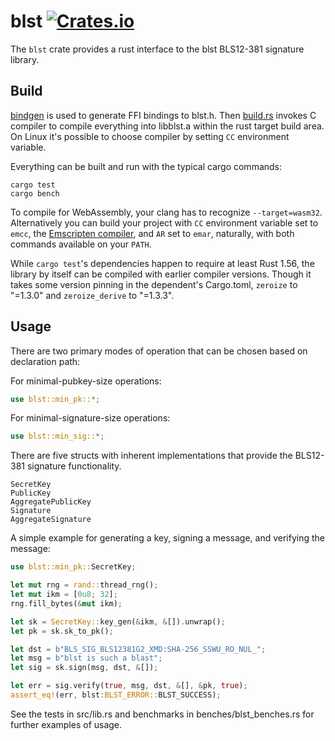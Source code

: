 # blst [![Crates.io](https://img.shields.io/crates/v/blst.svg)](https://crates.io/crates/blst)

The `blst` crate provides a rust interface to the blst BLS12-381 signature library.

## Build
[bindgen](https://github.com/rust-lang/rust-bindgen) is used to generate FFI bindings to blst.h. Then [build.rs](https://github.com/supranational/blst/blob/master/bindings/rust/build.rs) invokes C compiler to compile everything into libblst.a within the rust target build area. On Linux it's possible to choose compiler by setting `CC` environment variable.

Everything can be built and run with the typical cargo commands:

```
cargo test
cargo bench
```

To compile for WebAssembly, your clang has to recognize `--target=wasm32`. Alternatively you can build your project with `CC` environment variable set to `emcc`, the [Emscripten compiler](https://emscripten.org), and `AR` set to `emar`, naturally, with both commands available on your `PATH`.

While `cargo test`'s dependencies happen to require at least Rust 1.56, the library by itself can be compiled with earlier compiler versions. Though it takes some version pinning in the dependent's Cargo.toml, `zeroize` to "=1.3.0" and `zeroize_derive` to "=1.3.3".

## Usage
There are two primary modes of operation that can be chosen based on declaration path:

For minimal-pubkey-size operations:
```rust
use blst::min_pk::*;
```

For minimal-signature-size operations:
```rust
use blst::min_sig::*;
```

There are five structs with inherent implementations that provide the BLS12-381 signature functionality.
```
SecretKey
PublicKey
AggregatePublicKey
Signature
AggregateSignature
```

A simple example for generating a key, signing a message, and verifying the message:
```rust
use blst::min_pk::SecretKey;

let mut rng = rand::thread_rng();
let mut ikm = [0u8; 32];
rng.fill_bytes(&mut ikm);

let sk = SecretKey::key_gen(&ikm, &[]).unwrap();
let pk = sk.sk_to_pk();

let dst = b"BLS_SIG_BLS12381G2_XMD:SHA-256_SSWU_RO_NUL_";
let msg = b"blst is such a blast";
let sig = sk.sign(msg, dst, &[]);

let err = sig.verify(true, msg, dst, &[], &pk, true);
assert_eq!(err, blst:BLST_ERROR::BLST_SUCCESS);
```

See the tests in src/lib.rs and benchmarks in benches/blst_benches.rs for further examples of usage.
